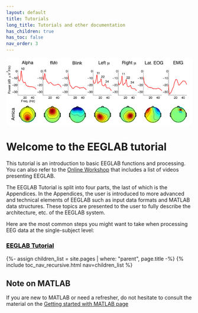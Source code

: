 ```yaml
---
layout: default
title: Tutorials
long_title: Tutorials and other documentation
has_children: true
has_toc: false
nav_order: 3
---
```

![Mugs from the 17th EEGLAB workshop](/assets/images/tutorial_image.jpg)
# Welcome to the EEGLAB tutorial

This tutorial is an introduction to basic EEGLAB functions and processing. 
You can also refer to the [Online Workshop](/workshops/Online_EEGLAB_Workshop.html) that includes a list of videos presenting EEGLAB.  

The EEGLAB Tutorial is split into four parts, the last of which is the
Appendices. In the Appendices, the user is introduced to more advanced
and technical elements of EEGLAB such as input data formats and MATLAB
data structures. These topics are presented to the user to fully
describe the architecture, etc. of the EEGLAB system.

Here are the most common steps you might want to take when processing EEG data at the single-subject level:

<h3><a href="/tutorials"><span style="color: black;">EEGLAB Tutorial</span></a></h3>
{%- assign children_list = site.pages | where: "parent", page.title -%}
{% include toc_nav_recursive.html nav=children_list %}

<!--
### Importing your data and associated events and channel location information:
- [Load data in EEGLAB](/tutorials/single-subject/loading-data-in-EEGLAB)
- [Import or check events data]()
- [Importe channel location](/tutorials/single-subject/channel-locations)

### Pre-processing data
- [Re-referencing](/tutorials/single-subject/preprocessing-tools.html#re-referencing-the-data)
- [Re-sampling](/tutorials/single-subject/preprocessing-tools.html#changing-the-data-sampling-rate)
- [Filtering](/tutorials/single-subject/preprocessing-tools.html#filtering-the-data)

### Visually rejecting bad channels and portions of data
- [Visually rejecting bad portion of data](/tutorials/single-subject/loading-data-in-EEGLAB#rejecting-data)
- [Inspecting channel spectra and scalp maps](/tutorials/single-subject/plotting-channel-spectra-and-maps)

### Epoch data 
- [Extracting data epochs](/tutorials/single-subject/extracting-data-epochs) 
- [Rejecting artefactual epochs]()
- [Selecting and comparing epochs for a single dataset](/tutorials/single-subject/selecting-data-epochs-and-comparing)

### Visualize epoch data measures (for a single data set)
- [plot ERPs](/tutorials/single-subject/data-averaging)
- [plot ERP image](/tutorials/single-subject/plotting-erp-images)

### Working with ICA decomposition
- [Running ICA decomposition](/tutorials/single-subject/decomposing-data-using-ICA)
- [Visually inspecting and removing ICA components](/tutorials/single-subject/inspecting-ica-comp.html)
- [Plotting components contribution to EEG data](/tutorials/single-subject/working-with-ICA-components)

### Time-Frequency decomposition
- [Computing ERSP and ITC for channel and component data](/tutorials/single-subject/time-frequency-decomposition)
-->

Note on MATLAB 
---------------
If you are new to MATLAB or need a refresher, do not hesitate to consult the material on the [Getting started with MATLAB page](/workshops/tutorial_matlab)

